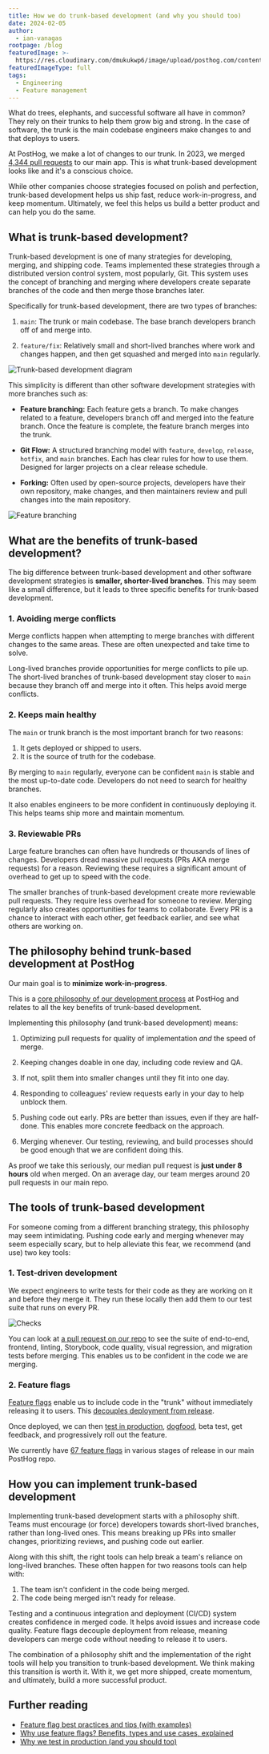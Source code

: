 ```yaml
---
title: How we do trunk-based development (and why you should too)
date: 2024-02-05
author:
  - ian-vanagas
rootpage: /blog
featuredImage: >-
  https://res.cloudinary.com/dmukukwp6/image/upload/posthog.com/contents/images/blog/posthog-engineering-blog.png
featuredImageType: full
tags:
  - Engineering
  - Feature management
---
```


What do trees, elephants, and successful software all have in common? They rely on their trunks to help them grow big and strong. In the case of software, the trunk is the main codebase engineers make changes to and that deploys to users.

At PostHog, we make a lot of changes to our trunk. In 2023, we merged [4,344 pull requests](https://github.com/PostHog/posthog/pulls?q=is%3Apr+created%3A2023-01-01..2023-12-31+is%3Amerged) to our main app. This is what trunk-based development looks like and it's a conscious choice.

While other companies choose strategies focused on polish and perfection, trunk-based development helps us ship fast, reduce work-in-progress, and keep momentum. Ultimately, we feel this helps us build a better product and can help you do the same.

## What is trunk-based development?

Trunk-based development is one of many strategies for developing, merging, and shipping code. Teams implemented these strategies through a distributed version control system, most popularly, Git. This system uses the concept of branching and merging where developers create separate branches of the code and then merge those branches later.

Specifically for trunk-based development, there are two types of branches:

1. `main`: The trunk or main codebase. The base branch developers branch off of and merge into. 

2. `feature/fix`: Relatively small and short-lived branches where work and changes happen, and then get squashed and merged into `main` regularly. 

![Trunk-based development diagram](https://res.cloudinary.com/dmukukwp6/image/upload/v1710055416/posthog.com/contents/images/blog/trunk-based-development/trunk.png)

This simplicity is different than other software development strategies with more branches such as:

- **Feature branching:** Each feature gets a branch. To make changes related to a feature, developers branch off and merged into the feature branch. Once the feature is complete, the feature branch merges into the trunk.

- **Git Flow:** A structured branching model with `feature`, `develop`, `release`, `hotfix`, and `main` branches. Each has clear rules for how to use them. Designed for larger projects on a clear release schedule.

- **Forking:** Often used by open-source projects, developers have their own repository, make changes, and then maintainers review and pull changes into the main repository.

![Feature branching](https://res.cloudinary.com/dmukukwp6/image/upload/v1710055416/posthog.com/contents/images/blog/trunk-based-development/feature.png)

## What are the benefits of trunk-based development?

The big difference between trunk-based development and other software development strategies is **smaller, shorter-lived branches**. This may seem like a small difference, but it leads to three specific benefits for trunk-based development.

### 1. Avoiding merge conflicts

Merge conflicts happen when attempting to merge branches with different changes to the same areas. These are often unexpected and take time to solve. 

Long-lived branches provide opportunities for merge conflicts to pile up. The short-lived branches of trunk-based development stay closer to `main` because they branch off and merge into it often. This helps avoid merge conflicts.

### 2. Keeps main healthy

The `main` or trunk branch is the most important branch for two reasons:

1. It gets deployed or shipped to users.
2. It is the source of truth for the codebase.

By merging to `main` regularly, everyone can be confident `main` is stable and the most up-to-date code. Developers do not need to search for healthy branches. 

It also enables engineers to be more confident in continuously deploying it. This helps teams ship more and maintain momentum. 

### 3. Reviewable PRs

Large feature branches can often have hundreds or thousands of lines of changes. Developers dread massive pull requests (PRs AKA merge requests) for a reason. Reviewing these requires a significant amount of overhead to get up to speed with the code.

The smaller branches of trunk-based development create more reviewable pull requests. They require less overhead for someone to review. Merging regularly also creates opportunities for teams to collaborate. Every PR is a chance to interact with each other, get feedback earlier, and see what others are working on. 

## The philosophy behind trunk-based development at PostHog

Our main goal is to **minimize work-in-progress**. 

This is a [core philosophy of our development process](/handbook/engineering/development-process#sizing-tasks-and-reducing-wip) at PostHog and relates to all the key benefits of trunk-based development.

Implementing this philosophy (and trunk-based development) means:

1. Optimizing pull requests for quality of implementation *and* the speed of merge.

2. Keeping changes doable in one day, including code review and QA.

3. If not, split them into smaller changes until they fit into one day.

4. Responding to colleagues' review requests early in your day to help unblock them.

5. Pushing code out early. PRs are better than issues, even if they are half-done. This enables more concrete feedback on the approach.

6. Merging whenever. Our testing, reviewing, and build processes should be good enough that we are confident doing this.

As proof we take this seriously, our median pull request is **just under 8 hours** old when merged. On an average day, our team merges around 20 pull requests in our main repo.

## The tools of trunk-based development

For someone coming from a different branching strategy, this philosophy may seem intimidating. Pushing code early and merging whenever may seem especially scary, but to help alleviate this fear, we recommend (and use) two key tools:

### 1. Test-driven development

We expect engineers to write tests for their code as they are working on it and before they merge it. They run these locally then add them to our test suite that runs on every PR.

![Checks](https://res.cloudinary.com/dmukukwp6/image/upload/v1710055416/posthog.com/contents/images/blog/trunk-based-development/checks.png)

You can look at [a pull request on our repo](https://github.com/PostHog/posthog/pulls) to see the suite of end-to-end, frontend, linting, Storybook, code quality, visual regression, and migration tests before merging. This enables us to be confident in the code we are merging.

### 2. Feature flags

[Feature flags](/feature-flags) enable us to include code in the "trunk" without immediately releasing it to users. This [decouples deployment from release](/product-engineers/decouple-deployment-from-release). 

Once deployed, we can then [test in production](/product-engineers/testing-in-production), [dogfood](/product-engineers/dogfooding), beta test, get feedback, and progressively roll out the feature. 

We currently have [67 feature flags](https://github.com/PostHog/posthog/blob/249d82043bcd70bb3e95a0553551246998d0d160/frontend/src/lib/constants.tsx#L125C1-L198C3) in various stages of release in our main PostHog repo.

## How you can implement trunk-based development

Implementing trunk-based development starts with a philosophy shift. Teams must encourage (or force) developers towards short-lived branches, rather than long-lived ones. This means breaking up PRs into smaller changes, prioritizing reviews, and pushing code out earlier. 

Along with this shift, the right tools can help break a team's reliance on long-lived branches. These often happen for two reasons tools can help with:

1. The team isn't confident in the code being merged.
2. The code being merged isn't ready for release.

Testing and a continuous integration and deployment (CI/CD) system creates confidence in merged code. It helps avoid issues and increase code quality. Feature flags decouple deployment from release, meaning developers can merge code without needing to release it to users.

The combination of a philosophy shift and the implementation of the right tools will help you transition to trunk-based development. We think making this transition is worth it. With it, we get more shipped, create momentum, and ultimately, build a more successful product. 

## Further reading

- [Feature flag best practices and tips (with examples)](/blog/feature-flag-best-practices)
- [Why use feature flags? Benefits, types and use cases, explained](/blog/feature-flag-benefits-use-cases)
- [Why we test in production (and you should too)](/product-engineers/testing-in-production)

<NewsletterForm />
